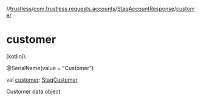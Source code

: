 //[trustless](../../../index.md)/[com.trustless.requests.accounts](../index.md)/[StaqAccountResponse](index.md)/[customer](customer.md)

# customer

[kotlin]\

@SerialName(value = &quot;Customer&quot;)

val [customer](customer.md): [StaqCustomer](../-staq-customer/index.md)

Customer data object
